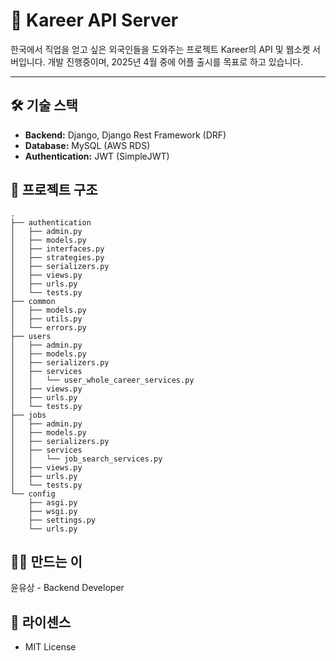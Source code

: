 # 🚀 Kareer API Server

한국에서 직업을 얻고 싶은 외국인들을 도와주는 프로젝트 Kareer의 API 및 웹소켓 서버입니다. 개발 진행중이며, 2025년 4월 중에 어플 출시를 목표로 하고 있습니다.

---

## 🛠️ 기술 스택

- **Backend:** Django, Django Rest Framework (DRF)
- **Database:** MySQL (AWS RDS)
- **Authentication:** JWT (SimpleJWT)

## 📁 프로젝트 구조
```
.
├── authentication
│   ├── admin.py
│   ├── models.py
│   ├── interfaces.py
│   ├── strategies.py
│   ├── serializers.py
│   ├── views.py
│   ├── urls.py
│   └── tests.py
├── common
│   ├── models.py
│   ├── utils.py
│   └── errors.py
├── users
│   ├── admin.py
│   ├── models.py
│   ├── serializers.py
│   ├── services
│   │   └── user_whole_career_services.py
│   ├── views.py
│   ├── urls.py
│   └── tests.py
├── jobs
│   ├── admin.py
│   ├── models.py
│   ├── serializers.py
│   ├── services
│   │   └── job_search_services.py
│   ├── views.py
│   ├── urls.py
│   └── tests.py
└── config
    ├── asgi.py
    ├── wsgi.py
    ├── settings.py
    └── urls.py
```

## 👩‍💻 만드는 이
윤유상 - Backend Developer

## 📄 라이센스
- MIT License
